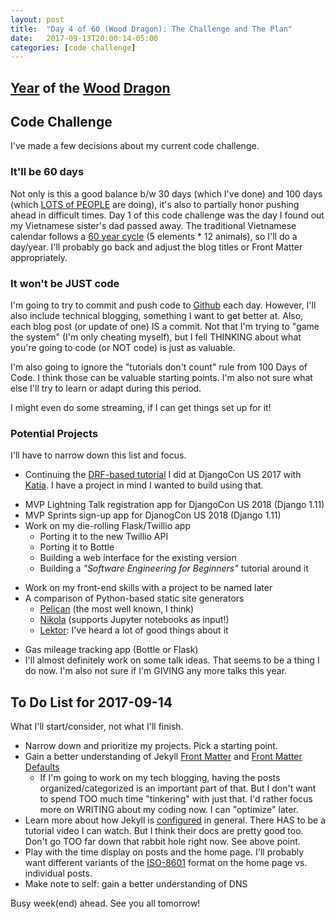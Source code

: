 ```yaml
---
layout: post
title:  "Day 4 of 60 (Wood Dragon): The Challenge and The Plan"
date:   2017-09-13T20:00:14-05:00
categories: [code challenge]
---
```

## [Year](https://en.wikipedia.org/wiki/Chinese_zodiac#Years) of the [Wood](https://en.wikipedia.org/wiki/Wood_(Wu_Xing)) [Dragon](https://en.wikipedia.org/wiki/Dragon_(zodiac))

## Code Challenge
I've made a few decisions about my current code challenge.

### It'll be 60 days
Not only is this a good balance b/w 30 days (which I've done) and 100 days (which [LOTS of PEOPLE](https://twitter.com/hashtag/100DaysOfCode?src=hash) are doing), it's also to partially honor pushing ahead in difficult times. Day 1 of this code challenge was the day I found out my Vietnamese sister's dad passed away. The traditional Vietnamese calendar follows a [60 year cycle](https://en.wikipedia.org/wiki/Sexagenary_cycle) (5 elements * 12 animals), so I'll do a day/year. I'll probably go back and adjust the blog titles or Front Matter appropriately.

### It won't be JUST code
I'm going to try to commit and push code to [Github](https://github.com/kojoidrissa) each day. However, I'll also include technical blogging, something I want to get better at. Also, each blog post (or update of one) IS a commit. Not that I'm trying to "game the system" (I'm only cheating myself), but I fell THINKING about what you're going to code (or NOT code) is just as valuable.

I'm also going to ignore the "tutorials don't count" rule from 100 Days of Code. I think those can be valuable starting points. I'm also not sure what else I'll try to learn or adapt during this period.

I might even do some streaming, if I can get things set up for it!

### Potential Projects
I'll have to narrow down this list and focus.

*  Continuing the [DRF-based tutorial](https://2017.djangocon.us/tutorials/catching-tweets-with-django-django-rest-framework/) I did at DjangoCon US 2017 with [Katia](https://twitter.com/lakatialira). I have a project in mind I wanted to build using that.
-  MVP Lightning Talk registration app for DjangoCon US 2018 (Django 1.11)
-  MVP Sprints sign-up app for DjanogCon US 2018 (Django 1.11)
-  Work on my die-rolling Flask/Twillio app
    -  Porting it to the new Twillio API
    -  Porting it to Bottle
    -  Building a web interface for the existing version
    -  Building a *"Software Engineering for Beginners"* tutorial around it
*  Work on my front-end skills with a project to be named later
*  A comparison of Python-based static site generators
    -  [Pelican](http://docs.getpelican.com/en/3.6.3/) (the most well known, I think)
    -  [Nikola](https://getnikola.com/) (supports Jupyter notebooks as input!)
    -  [Lektor](https://www.getlektor.com/): I've heard a lot of good things about it
-  Gas mileage tracking app (Bottle or Flask)
-  I'll almost definitely work on some talk ideas. That seems to be a thing I do now. I'm also not sure if I'm GIVING any more talks this year.

## To Do List for 2017-09-14
What I'll start/consider, not what I'll finish.

-  Narrow down and prioritize my projects. Pick a starting point.
-  Gain a better understanding of Jekyll [Front Matter](https://jekyllrb.com/docs/frontmatter/) and [Front Matter Defaults](https://jekyllrb.com/docs/configuration/#front-matter-defaults)
    +  If I'm going to work on my tech blogging, having the posts organized/categorized is an important part of that. But I don't want to spend TOO much time "tinkering" with just that. I'd rather focus more on WRITING about my coding now. I can "optimize" later.
-  Learn more about how Jekyll is [configured](http://jekyllrb.com/docs/configuration/) in general. There HAS to be a tutorial video I can watch. But I think their docs are pretty good too. Don't go TOO far down that rabbit hole right now. See above point.
-  Play with the time display on posts and the home page. I'll probably want different variants of the [ISO-8601](https://en.wikipedia.org/wiki/ISO_8601#Calendar_dates) format on the home page vs. individual posts.
-  Make note to self: gain a better understanding of DNS

Busy week(end) ahead. See you all tomorrow!
